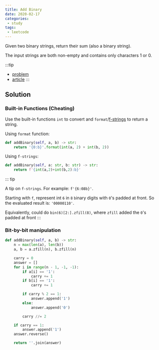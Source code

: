 ```yaml
---
title: Add Binary
date: 2020-02-17
categories:
 - study
tags:
 - leetcode
---
```


Given two binary strings, return their sum (also a binary string).

The input strings are both non-empty and contains only characters 1 or 0.

:::tip

- [problem](https://leetcode.com/problems/add-binary/)
- [article](https://leetcode.com/articles/add-binary/)
:::

<!-- more -->

## Solution

### Built-in Functions (Cheating)

Use the built-in functions `int` to convert and `format`/[f-strings](https://realpython.com/python-f-strings/) to return a string.

Using `format` function:

```python
def addBinary(self, a, b) -> str:
    return '{0:b}'.format(int(a, 2) + int(b, 2))
```

Using `f-strings`:

```python
def addBinary(self, a: str, b: str) -> str:
    return f'{int(a,2)+int(b,2):b}'
```

::: tip

A tip on `f-strings`. For example: `f'{6:08b}'`.

Starting with `f`, represent int `6` in `8` `b`inary digits with `0`'s padded at front. So the evaluated result is: `'00000110'`.

Equivalently, could do `bin(6)[2:].zfill(8)`, where `zfill` added the `0`'s padded at front
:::

### Bit-by-bit manipulation

```python
def addBinary(self, a, b) -> str:
    n = max(len(a), len(b))
    a, b = a.zfill(n), b.zfill(n)

    carry = 0
    answer = []
    for i in range(n - 1, -1, -1):
        if a[i] == '1':
            carry += 1
        if b[i] == '1':
            carry += 1

        if carry % 2 == 1:
            answer.append('1')
        else:
            answer.append('0')

        carry //= 2

    if carry == 1:
        answer.append('1')
    answer.reverse()

    return ''.join(answer)
```